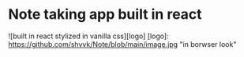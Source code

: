 # Note taking app built in react
![built in react stylized in vanilla css][logo]
[logo]: https://github.com/shvvk/Note/blob/main/image.jpg "in borwser look"